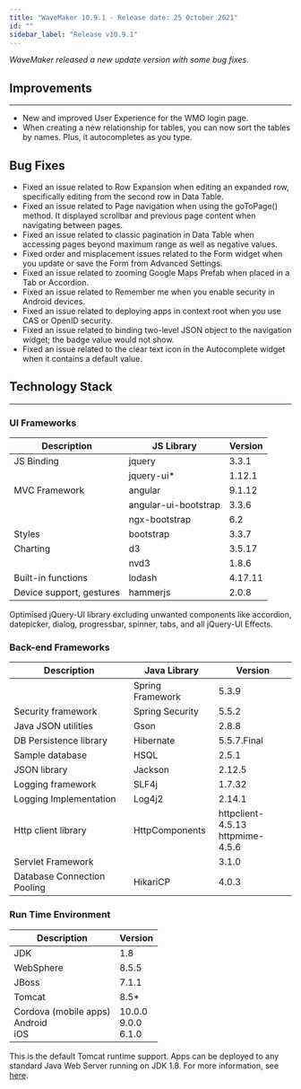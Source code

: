 ```yaml
---
title: "WaveMaker 10.9.1 - Release date: 25 October 2021"
id: ""
sidebar_label: "Release v10.9.1"
---
```

*WaveMaker released a new update version with some bug fixes.*

## Improvements

---

- New and improved User Experience for the WMO login page.
- When creating a new relationship for tables, you can now sort the tables by names. Plus, it autocompletes as you type.

## Bug Fixes

- Fixed an issue related to Row Expansion when editing an expanded row, specifically editing from the second row in Data Table.
- Fixed an issue related to Page navigation when using the goToPage() method. It displayed scrollbar and previous page content when navigating between pages.
- Fixed an issue related to classic pagination in Data Table when accessing pages beyond maximum range as well as negative values.
- Fixed order and misplacement issues related to the Form widget when you update or save the Form from Advanced Settings.
- Fixed an issue related to zooming Google Maps Prefab when placed in a Tab or Accordion.
- Fixed an issue related to Remember me when you enable security in Android devices. 
- Fixed an issue related to deploying apps in context root when you use CAS or OpenID security.
- Fixed an issue related to binding two-level JSON object to the navigation widget; the badge value would not show.
- Fixed an issue related to the clear text icon in the Autocomplete widget when it contains a default value.

## Technology Stack

---

### UI Frameworks

| Description | JS Library | Version |
| --- | --- | --- |
| JS Binding | jquery | 3.3.1 |
|  | jquery-ui* | 1.12.1 |
| MVC Framework | angular | 9.1.12 |
|  | angular-ui-bootstrap | 3.3.6 |
|  | ngx-bootstrap | 6.2 |
| Styles | bootstrap | 3.3.7 |
| Charting | d3 | 3.5.17 |
|  | nvd3 | 1.8.6 |
| Built-in functions | lodash | 4.17.11 |
| Device support, gestures | hammerjs | 2.0.8 |

Optimised jQuery-UI library excluding unwanted components like accordion, datepicker, dialog, progressbar, spinner, tabs, and all jQuery-UI Effects.

### Back-end Frameworks

| Description | Java Library | Version |
| --- | --- | --- |
|  | Spring Framework  | 5.3.9|
| Security framework | Spring Security  | 5.5.2|
| Java JSON utilities | Gson  |  2.8.8|
| DB Persistence library | Hibernate | 5.5.7.Final|
| Sample database | HSQL | 2.5.1|
| JSON library | Jackson  |  2.12.5|
| Logging framework | SLF4j  |1.7.32 |
| Logging Implementation | Log4j2  |2.14.1 |
| Http client library | HttpComponents | httpclient- 4.5.13 <br> httpmime- 4.5.6 |
| Servlet Framework |  | 3.1.0 |
|Database Connection Pooling | HikariCP | 4.0.3 |

### Run Time Environment

| Description | Version |
| --- | --- |
| JDK | 1.8 |
| WebSphere | 8.5.5 |
| JBoss | 7.1.1 |
| Tomcat | 8.5* |
| Cordova (mobile apps) <br> Android <br> iOS | 10.0.0 <br> 9.0.0  <br> 6.1.0 |

This is the default Tomcat runtime support. Apps can be deployed to any standard Java Web Server running on JDK 1.8. For more information, see [here](/learn/app-development/deployment/deployment-web-server).
